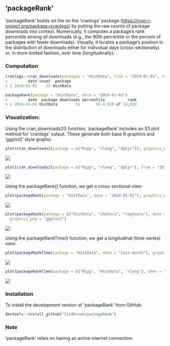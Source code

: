 
<!-- README.md is generated from README.Rmd. Please edit that file -->

## ‘packageRank’

‘packageRank’ builds on the on the ‘cranlogs’ package
(<https://cran.r-project.org/package=cranlogs>) by putting the raw
counts of package downloads into context. Numerically, it computes a
package’s rank percentile among all downloads (e.g., the 90th percentile
or the percent of packages with fewer downloads). Visually, it locates a
package’s position in the distribution of downloads either for
individual days (cross-sectionally) or, in more limited fashion, over
time
(longitudinally).

### Computation

``` r
cranlogs::cran_downloads(packages = "HistData", from = "2019-01-01", to = "2019-01-01")
>         date count  package
> 1 2019-01-01    51 HistData
```

``` r
packageRank(package = "HistData", date = "2019-01-01")
>         date  package downloads percentile          rank
> 1 2019-01-01 HistData        51       93.4 920 of 14,020
```

### Visualization:

Using the cran\_downloads2() function, ‘packageRank’ includes an S3 plot
method for ‘cranlogs’ output. These generate both base R graphics and
‘ggplot2’ style
graphs:

``` r
plot(cran_downloads2(package = c("Rcpp", "rlang", "dplyr")), graphics_pkg = "base")
```

<img src="man/figures/README-cranlogsB-1.png" style="display: block; margin: auto auto auto 0;" />

``` r
plot(cran_downloads2(package = c("Rcpp", "rlang", "dplyr"), from = "2019-01-01", to = "2019-01-31"))
```

<img src="man/figures/README-cranlogsC-1.png" style="display: block; margin: auto auto auto 0;" />

Using the packageRank() function, we get a cross-sectional
view:

``` r
plot(packageRank(package = "HistData", date = "2019-01-01"), graphics_pkg = "base")
```

<img src="man/figures/README-plot1-1.png" style="display: block; margin: auto auto auto 0;" />

``` r
plot(packageRank(package = c("HistData", "cholera", "regtools"), date = "2019-04-01"),
  graphics_pkg = "ggplot2")
```

<img src="man/figures/README-plot2-1.png" style="display: block; margin: auto auto auto 0;" />

Using the packageRankTime() function, we get a longitudinal
(time-series)
view:

``` r
plot(packageRankTime(package = "HistData", when = "last-month"), graphics_pkg = "base")
```

<img src="man/figures/README-plot_ts-1.png" style="display: block; margin: auto auto auto 0;" />

``` r
plot(packageRankTime(package = c("Rcpp", "HistData", "rlang"), when = "last-month"))
```

<img src="man/figures/README-plot_ts2-1.png" style="display: block; margin: auto auto auto 0;" />

### Installation

To install the development version of ‘packageRank’ from GitHub:

``` r
devtools::install_github("lindbrook/packageRank")
```

### Note

‘packageRank’ relies on having an active internet connection.
